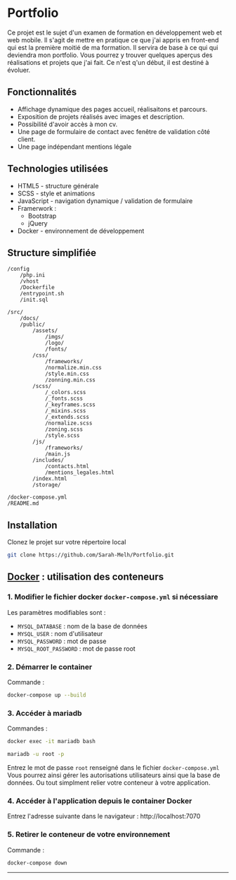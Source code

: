 # Portfolio

Ce projet est le sujet d'un examen de formation en développement web et web mobile.
Il s'agit de mettre en pratique ce que j'ai appris en front-end qui est la première moitié de ma formation. Il servira de base à ce qui qui deviendra mon portfolio.
Vous pourrez y trouver quelques aperçus des réalisations et projets que j'ai fait.
Ce n'est q'un début, il est destiné à évoluer.

## Fonctionnalités
 - Affichage dynamique des pages accueil, réalisaitons et parcours.
 - Exposition de projets réalisés avec images et description.
 - Possibilité d'avoir accès à mon cv.
 - Une page de formulaire de contact avec fenêtre de validation côté client.
 - Une page indépendant mentions légale

 ## Technologies utilisées
  - HTML5 - structure générale
  - SCSS - style et animations
  - JavaScript - navigation dynamique / validation de formulaire
  - Framerwork :
    - Bootstrap
    - jQuery
  - Docker - environnement de développement

## Structure simplifiée
```
/config
    /php.ini
    /vhost
    /Dockerfile
    /entrypoint.sh
    /init.sql

/src/
    /docs/
    /public/
        /assets/
            /imgs/
            /logo/
            /fonts/
        /css/
            /frameworks/
            /normalize.min.css
            /style.min.css
            /zonning.min.css
        /scss/
            /_colors.scss
            /_fonts.scss
            /_keyframes.scss
            /_mixins.scss
            /_extends.scss
            /normalize.scss
            /zoning.scss
            /style.scss
        /js/
            /frameworks/
            /main.js
        /includes/
            /contacts.html
            /mentions_legales.html
        /index.html
        /storage/

/docker-compose.yml
/README.md
```

## Installation

Clonez le projet sur votre répertoire local

 ```bash
 git clone https://github.com/Sarah-Melh/Portfolio.git
  ```

## <u>Docker</u> : utilisation des conteneurs

### 1. Modifier le fichier docker `docker-compose.yml` si nécessiare

Les paramètres modifiables sont :
- `MYSQL_DATABASE` : nom de la base de données
- `MYSQL_USER` : nom d'utilisateur
- `MYSQL_PASSWORD` : mot de passe
- `MYSQL_ROOT_PASSWORD` : mot de passe root

### 2. Démarrer le container
Commande :
```bash
docker-compose up --build
```
### 3. Accéder à mariadb
Commandes :
```bash
docker exec -it mariadb bash
```

```bash
mariadb -u root -p
```
Entrez le mot de passe `root` renseigné dans le fichier `docker-compose.yml`
Vous pourrez ainsi gérer les autorisations utilisateurs ainsi que la base de données. Ou tout simplment relier votre conteneur à votre application.

### 4. Accéder à l'application depuis le container Docker

Entrez l'adresse suivante dans le navigateur : http://localhost:7070

### 5. Retirer le conteneur de votre environnement
Commande :
```bash
docker-compose down
```
--------------------------------------------------------






